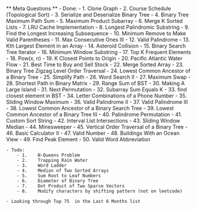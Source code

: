 ﻿
** Meta Questions **
    - Done:
        - 1.    Clone Graph
        - 2.    Course Schedule (Topological Sort)
        - 3.    Serialize and Deserialize Binary Tree
        - 4.    Binary Tree Maximum Path Sum
        - 5.    Maximum Product Subarray
        - 6.    Merge K Sorted Lists
        - 7.    LRU Cache Implementation
        - 8.    Longest Palindromic Substring
        - 9.    Find the Longest Increasing Subsequence
        - 10.   Minimum Remove to Make Valid Parentheses
        - 11.   Max Consecutive Ones III
        - 12.   Valid Palindrome
        - 13.   Kth Largest Element in an Array
        - 14.   Asteroid Collision
        - 15.   Binary Search Tree Iterator
        - 16.   Minimum Window Substring
        - 17.   Top K Frequent Elements
        - 18.   Pow(x, n)
        - 19.   K Closest Points to Origin
        - 20.   Pacific Atlantic Water Flow
        - 21.   Best Time to Buy and Sell Stock
        - 22.   Merge Sorted Array
        - 23.   Binary Tree Zigzag Level Order Traversal
        - 24.   Lowest Common Ancestor of a Binary Tree
        - 25.   Simplify Path
        - 26.   Word Search II
        - 27.   Maximum Swap
        - 28.   Shortest Path in Binary Matrix
        - 29.   Range Sum of BST
        - 30.   Making A Large Island
        - 31.   Next Permutation
        - 32.   Subarray Sum Equals K
        - 33.   find closest element in BST
        - 34.   Letter Combinations of a Phone Number
        - 35.   Sliding Window Maximum
        - 36.   Valid Palindrome II
        - 37.   Valid Palindrome III
        - 38.   Lowest Common Ancestor of a Binary Search Tree
        - 39.   Lowest Common Ancestor of a Binary Tree III
        - 40.   Palindrome Permutation
        - 41.   Custom Sort String
        - 42.   Interval List Intersections
        - 43.   Sliding Window Median
        - 44.   Minesweeper
        - 45.   Vertical Order Traversal of a Binary Tree
        - 46.   Basic Calculator II
        - 47.   Valid Number
        - 48.   Buildings With an Ocean View
        - 49.   Find Peak Element
        - 50.   Valid Word Abbreviation

    - Todo:
        - 1.    N-Queens Problem
        - 2.    Trapping Rain Water
        - 3.    Word Ladder
        - 4.    Median of Two Sorted Arrays
        - 5.    Sum Root to Leaf Numbers
        - 6.    Diameter of Binary Tree
        - 7.    Dot Product of Two Sparse Vectors
        - 8.    Modify characters by shifting pattern (not on leetcode)

    - Looking through Top 75  in the Last 6 Months list